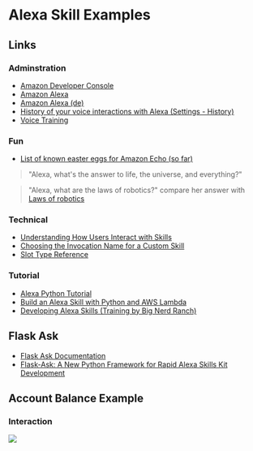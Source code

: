 # Alexa Skill Examples

## Links
### Adminstration
* [Amazon Developer Console](https://developer.amazon.com)
* [Amazon Alexa](https://alexa.amazon.com)
* [Amazon Alexa (de)](https://alexa.amazon.de)
* [History of your voice interactions with Alexa (Settings - History)](https://alexa.amazon.de/spa/index.html?#settings/dialogs)
* [Voice Training](https://www.amazon.com/gp/help/customer/display.html?nodeId=201601940)

### Fun
* [List of known easter eggs for Amazon Echo (so far)](https://www.reddit.com/r/amazonecho/comments/2v15fx/list_of_known_easter_eggs_for_amazon_echo_so_far)

> "Alexa, what's the answer to life, the universe, and everything?"

> "Alexa, what are the laws of robotics?" compare her answer with <a href="https://en.wikipedia.org/wiki/Laws_of_robotics">Laws of robotics<a>

### Technical
* [Understanding How Users Interact with Skills](https://developer.amazon.com/public/solutions/alexa/alexa-skills-kit/docs/understanding-how-users-interact-with-skills)
* [Choosing the Invocation Name for a Custom Skill](https://developer.amazon.com/public/solutions/alexa/alexa-skills-kit/docs/choosing-the-invocation-name-for-an-alexa-skill)
* [Slot Type Reference](https://developer.amazon.com/public/solutions/alexa/alexa-skills-kit/docs/built-in-intent-ref/slot-type-reference)

### Tutorial
* [Alexa Python Tutorial](https://developer.amazon.com/de/alexa-skills-kit/alexa-skill-quick-start-tutorial)
* [Build an Alexa Skill with Python and AWS Lambda](http://moduscreate.com/build-an-alexa-skill-with-python-and-aws-lambda)
* [Developing Alexa Skills (Training by Big Nerd Ranch)](https://developer.amazon.com/de/alexa-skills-kit/big-nerd-ranch)

## Flask Ask
* [Flask Ask Documentation](https://flask-ask.readthedocs.io/en/latest)
* [Flask-Ask: A New Python Framework for Rapid Alexa Skills Kit Development](https://developer.amazon.com/de/blogs/post/tx14r0iyygh3skt/flask-ask:-a-new-python-framework-for-rapid-alexa-skills-kit-development)

## Account Balance Example
### Interaction
<img src="https://rawgithub.com/marcsauter/alexa-skill-examples/master/images/interaction.svg">
